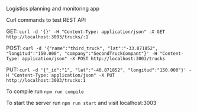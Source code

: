 Logistics planning and monitoring app

Curl commands to test REST API

GET: `curl -d '{}' -H "Content-Type: application/json" -X GET http://localhost:3003/trucks/:1`

POST: `curl -d '{"name":"third_truck", "lat":"-33.871852", "longitud":"150.000", "company":"SecondTruckCompant"}' -H "Content-Type: application/json" -X POST http://localhost:3003/trucks`

PUT: `curl -d '{"_id":"1", "lat":"-40.871852", "longitud":"150.000"}' -H "Content-Type: application/json" -X PUT http://localhost:3003/trucks:1`

To compile run `npm run compile`

To start the server run `npm run start` and visit localhost:3003 
